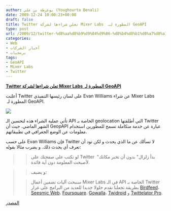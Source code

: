 ```yaml
---
author: يوغرطة بن علي (Youghourta Benali)
date: 2009-12-24 10:00:23+00:00
draft: false
title: Twitter تعلن شراءها لشركة Mixer Labs  المطورة لـ GeoAPI
type: post
url: /2009/12/twitter-%d8%aa%d8%b9%d9%84%d9%86-%d8%b4%d8%b1%d8%a7%d8%a1%d9%87%d8%a7-%d9%84%d8%b4%d8%b1%d9%83%d8%a9-mixer-labs-%d8%a7%d9%84%d9%85%d8%b7%d9%88%d8%b1%d8%a9-%d9%84%d9%80-geoapi/
categories:
- Web
- أخبار الشركات
- برمجيات
tags:
- GeoAPI
- Mixer Labs
- Twitter
---
```


[**Twitter تعلن شراءها لشركة Mixer Labs  المطورة لـ GeoAPI**](https://www.it-scoop.com/2009/12/twitter-%d8%aa%d8%b9%d9%84%d9%86-%d8%b4%d8%b1%d8%a7%d8%a1%d9%87%d8%a7-%d9%84%d8%b4%d8%b1%d9%83%d8%a9-mixer-labs-%d8%a7%d9%84%d9%85%d8%b7%d9%88%d8%b1%d8%a9-%d9%84%d9%80-geoapi/)




أعلنت Twitter على لسان رئيسها التنفيذي Evan Williams عن شراء Mixer Labs  المطورة لـ GeoAPI.




[![](https://djug.developpez.com/rsc/GEOApi.jpg)
](https://www.it-scoop.com/2009/12/twitter-%d8%aa%d8%b9%d9%84%d9%86-%d8%b4%d8%b1%d8%a7%d8%a1%d9%87%d8%a7-%d9%84%d8%b4%d8%b1%d9%83%d8%a9-mixer-labs-%d8%a7%d9%84%d9%85%d8%b7%d9%88%d8%b1%d8%a9-%d9%84%d9%80-geoapi/)




تأتي عملية الشراء هذه لتحسين الـ API الخاصة بـ geolocation التي أطلقتها Twitter الشهر الماضي. حيث أن GeopAPI عبارة عن خدمة متكاملة تسمح للمطورين استخدام معلومات عن الوضع الجغرافي في تطبيقاتهم.




على حسب Evan Williams فإن Twitter لا تسألك عن ما الذي يحدث و لكن تود أن تعرف أي يحدث ذلك. و يضرب مثالا بقوله:





<blockquote>

> 
> لو تكتب على صفحتك على Twitter  "بدأ زلزال" بدون أن تخبر مكانك لأصبحت المعلومة دون أية فائدة.
> 
> 
</blockquote>




<blockquote>

> 
> و يضيف:
> 
> 

> 
> سنبحث آليات تضمين أعمال Mixer Labs في الـ API الخاصة بـ Twitter بطريقة تجعلنا نقدم حلولا جديدا للعديد من البرامج على غرار [Birdfeed](http://birdfeedapp.com/)، [Seesmic Web](http://seesmic.com/app/)، [Foursquare](http://foursquare.com/)، [Gowalla](http://gowalla.com/)، [Twidroid](http://twidroid.com/) و [Twittelator Pro](http://blog.fr.twitter.com/www.stone.com/Twittelator/).
> 
> 
</blockquote>







[المصدر](http://blog.twitter.com/2009/12/mixing-it-up-at-795-folsom-st.html)




